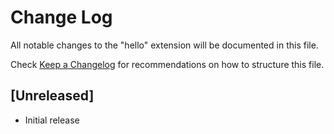# Change Log

All notable changes to the "hello" extension will be documented in this file.

Check [Keep a Changelog](http://keepachangelog.com/) for recommendations on how to structure this file.

## [Unreleased]

- Initial release